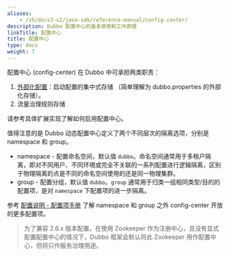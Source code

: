 ```yaml
---
aliases:
    - /zh/docs3-v2/java-sdk/reference-manual/config-center/
description: Dubbo 配置中心的基本使用和工作原理
linkTitle: 配置中心
title: 配置中心
type: docs
weight: 7
---
```




配置中心 (config-center) 在 Dubbo 中可承担两类职责：

1. [外部化配置](../config/principle/#33-外部化配置)：启动配置的集中式存储 （简单理解为 dubbo.properties 的外部化存储）。
2. 流量治理规则存储

请参考具体扩展实现了解如何启用配置中心。

值得注意的是 Dubbo 动态配置中心定义了两个不同层次的隔离选项，分别是 namespace 和 group。
* namespace - 配置命名空间，默认值 `dubbo`。命名空间通常用于多租户隔离，即对不同用户、不同环境或完全不关联的一系列配置进行逻辑隔离，区别于物理隔离的点是不同的命名空间使用的还是同一物理集群。
* group - 配置分组，默认值 `dubbo`。`group` 通常用于归类一组相同类型/目的的配置项，是对 `namespace` 下配置项的进一步隔离。

参考 [配置说明 - 配置项手册](../config/properties/#config-center) 了解 namespace 和 group 之外 config-center 开放的更多配置项。

> 为了兼容 2.6.x 版本配置，在使用 Zookeeper 作为注册中心，且没有显式配置配置中心的情况下，Dubbo 框架会默认将此 Zookeeper 用作配置中心，但将只作服务治理用途。